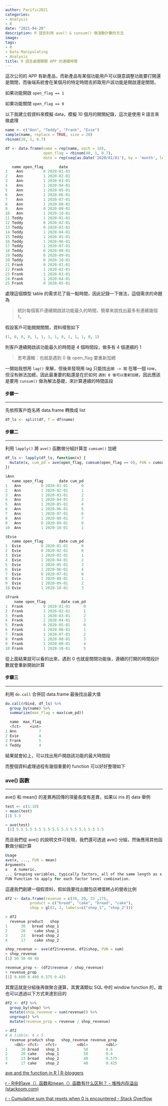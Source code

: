 ```yaml
---
author: Pacific2021
categories:
- Analysis
- R
date: "2021-04-20"
description: R 語言利用 ave() & cunsum() 做滾動計數的方法
image: 
tags:
- R
- Data Manipulating
- Analysis
title: R 語言處理開關 APP 的連續時間
---
```


這次公司的 APP 有新產品，而新產品有某個功能用戶可以隨意調整功能要打開還是關閉，而後端系統會在某個月的特定時間去抓取用戶該功能是開啟還是關閉，

如果功能開啟 `open_flag == 1`

如果功能關閉 `open_flag == 0`

以下我建立假資料來模擬 data，模擬 10 個月的開關紀錄，這次是使用 R 語言來做處理

```R
name <- c("Ann", "Teddy", "Frank", "Evie")
sample(name, replace = TRUE, size = 20)
rbinom(20, 1, 0.7)

df <- data.frame(name = rep(name, each = 10),
                 open_flag = rbinom(40, 1, 0.7),
                 date = rep(seq(as.Date('2020/01/01'), by = 'month', length.out = 10), times = 4, each = 1))
```

```R
   name open_flag       date
1    Ann         0 2020-01-01
2    Ann         1 2020-02-01
3    Ann         1 2020-03-01
4    Ann         1 2020-04-01
5    Ann         1 2020-05-01
6    Ann         1 2020-06-01
7    Ann         1 2020-07-01
8    Ann         1 2020-08-01
9    Ann         0 2020-09-01
10   Ann         1 2020-10-01
11 Teddy         1 2020-01-01
12 Teddy         0 2020-02-01
13 Teddy         0 2020-03-01
14 Teddy         1 2020-04-01
15 Teddy         1 2020-05-01
16 Teddy         1 2020-06-01
17 Teddy         1 2020-07-01
18 Teddy         0 2020-08-01
19 Teddy         0 2020-09-01
20 Teddy         0 2020-10-01
21 Frank         0 2020-01-01
22 Frank         1 2020-02-01
23 Frank         1 2020-03-01
24 Frank         1 2020-04-01
25 Frank         0 2020-05-01

```

處理這個類型 table 的需求花了我一點時間，因此記錄一下做法，這個需求的命題為

> 統計每個客戶連續開啟該功能最久的時間，簡單來說找出最多有連續幾個 1，

假設客戶可能開開關關，資料樣態如下

```R
(1, 0, 0, 0, 1, 1, 1, 1, 0, 1, 1, 1, 0, 1)
```

則客戶連續開啟該功能最久的時間是 4 個時間段，做多有 4 個連續的 1

> 思考邏輯：也就是遇到 0 後 open_flag 要重新加總

一開始我想用 `lag()` 來解，但後來發現用 lag 只能找出`開 -> 關` 在哪一個 row，但沒有辦法加總，因此最重要的點還是在於如何 `遇到 0 後可以重新加總`，因此應該是要用 `cunsum()` 做為解法基礎，來計算連續的時間區段

#### 步驟一

---

先依照客戶姓名將 data.frame 轉換成 list

```R
df_ls <- split(df, f = df$name)
```

#### 步驟二

---

利用 `lapply()` 將 `ave()` 函數做分組計算並 `cumsum()` 加總

```r
df_ls <- lapply(df_ls, function(x) {
  mutate(x, cum_pd = ave(open_flag, cumsum(open_flag == 0), FUN = cumsum))
})
```

```R
$Ann
   name open_flag       date cum_pd
1   Ann         0 2020-01-01      0
2   Ann         1 2020-02-01      1
3   Ann         1 2020-03-01      2
4   Ann         1 2020-04-01      3
5   Ann         1 2020-05-01      4
6   Ann         1 2020-06-01      5
7   Ann         1 2020-07-01      6
8   Ann         1 2020-08-01      7
9   Ann         0 2020-09-01      0
10  Ann         1 2020-10-01      1

$Evie
   name open_flag       date cum_pd
1  Evie         0 2020-01-01      0
2  Evie         0 2020-02-01      0
3  Evie         1 2020-03-01      1
4  Evie         1 2020-04-01      2
5  Evie         1 2020-05-01      3
6  Evie         1 2020-06-01      4
7  Evie         0 2020-07-01      0
8  Evie         1 2020-08-01      1
9  Evie         1 2020-09-01      2
10 Evie         1 2020-10-01      3

$Frank
    name open_flag       date cum_pd
1  Frank         0 2020-01-01      0
2  Frank         1 2020-02-01      1
3  Frank         1 2020-03-01      2
4  Frank         1 2020-04-01      3
5  Frank         0 2020-05-01      0
6  Frank         1 2020-06-01      1
7  Frank         1 2020-07-01      2
8  Frank         1 2020-08-01      3
9  Frank         1 2020-09-01      4
10 Frank         1 2020-10-01      5
```

從上面結果就可以看的出來，遇到 0 也就是關閉功能後，連續的打開的時間段計數就會重新開始計算

#### 步驟三

---

利用 `do.call` 合併回 data.frame 最後找出最大值

```R
do.call(rbind, df_ls) %>%
  group_by(name) %>% 
  summarize(max_flag = max(cum_pd))
```

```R
  name  max_flag
  <fct>    <int>
1 Ann          7
2 Evie         4
3 Frank        5
4 Teddy        4
```

結果就會如上，可以找出用戶開啟該功能的最大時間段

而整個資料處理過程有幾個重要的 function 可以好好整理如下



### ave() 函數

---

ave() 和 mean() 的差異再回傳的項量長度有差異，如果以 iris 的 data 舉例

```R
test <- c(1:10)
> mean(test)
[1] 5.5
```

```R
> ave(test)
 [1] 5.5 5.5 5.5 5.5 5.5 5.5 5.5 5.5 5.5 5.5
```

而且我們從 ave() 的說明文件可發現，我們還可透過 ave() 分組，然後應用其他函數做分組計算

```R
Usage
ave(x, ..., FUN = mean)
Arguments
x	A numeric.
...	Grouping variables, typically factors, all of the same length as x.
FUN	Function to apply for each factor level combination.
```

這邊我們創建一個假資料，假如我要找出麵包店裡蛋糕占的營收比例

```R
df2 <- data.frame(revenue = c(30, 20, 23 ,17),
           product = c("bread", "cake", "bread", "cake"),
           shop = gl(2, 2, labels=c("shop_1", "shop_2")))

> df2
  revenue product   shop
1      30   bread shop_1
2      20    cake shop_1
3      23   bread shop_2
4      17    cake shop_2

shop_revenue <- ave(df2$revenue, df2$shop, FUN = sum)
> shop_revenue
[1] 50 50 40 40

revenue_prop <- (df2$revenue / shop_revenue)
> revenue_prop
[1] 0.600 0.400 0.575 0.425
```

其實這就是分組後再做聚合運算，其實滿類似 SQL 中的 window function 的，故也可以透過以下方式來達到目的

```R
df2 <- df2 %>%
  group_by(shop) %>%
  mutate(shop_revenue = sum(revenue)) %>%
  ungroup() %>%
  mutate(revenue_prop = revenue / shop_revenue)

> df2
# A tibble: 4 x 5
  revenue product shop   shop_revenue revenue_prop
    <dbl> <fct>   <fct>         <dbl>        <dbl>
1      30 bread   shop_1           50        0.6  
2      20 cake    shop_1           50        0.4  
3      23 bread   shop_2           40        0.575
4      17 cake    shop_2           40        0.425
```



[ave and the function in R | R-bloggers](https://www.r-bloggers.com/2013/09/ave-and-the-function-in-r/)

[r - R中的ave（）函数和mean（）函数有什么区别？ - 堆栈内存溢出 (stackoom.com)](https://stackoom.com/question/3t6uV/R中的ave-函数和mean-函数有什么区别)

[r - Cumulative sum that resets when 0 is encountered - Stack Overflow](https://stackoverflow.com/questions/32501902/cumulative-sum-that-resets-when-0-is-encountered)